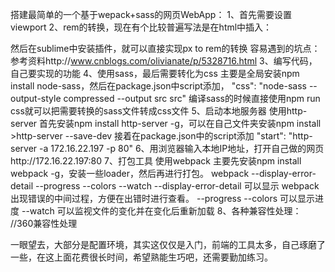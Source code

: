 搭建最简单的一个基于wepack+sass的网页WebApp：
1、首先需要设置 viewport
<meta name="viewport" content="width=device-width, initial-scale=1.0, minimum->scale=1.0, maximum-scale=1.0, user-scalable=no"/> 
2、rem的转换，现在有个比较普遍写法是在html中插入：
<script type='text/javascript'>
document.documentElement.style.fontSize = >document.documentElement.clientWidth /3.75 + 'px';
</script>
然后在sublime中安装插件，就可以直接实现px to rem的转换
容易遇到的坑点：参考资料http://www.cnblogs.com/olivianate/p/5328716.html
3、编写代码，自己要实现的功能
4、使用sass，最后需要转化为css
   主要是全局安装npm install node-sass，然后在package.json中script添加，
"css": "node-sass --output-style compressed --output src src"
编译sass的时候直接使用npm run css就可以把需要转换的sass文件转成css文件
5、启动本地服务器
使用http-server 首先安装npm install http-server -g，可以在自己文件夹安装npm install >http-server --save-dev  接着在package.json中的script添加
"start": "http-server -a 172.16.22.197 -p 80"
6、用浏览器输入本地IP地址，打开自己做的网页http://172.16.22.197:80
7、打包工具
使用webpack 主要先安装npm install  webpack -g，安装一些loader，然后再进行打包。
webpack --display-error-detail --progress --colors --watch
--display-error-detail 可以显示 webpack 出现错误的中间过程，方便在出错时进行查看。
--progress --colors 可以显示进度
--watch 可以监视文件的变化并在变化后重新加载
8、各种兼容性处理：
<meta name="apple-mobile-web-app-capable" content="yes">
<meta name="apple-mobile-web-app-status-bar-style" content="black">
<meta name="format-detection" content="telephone=no,email=no"/>
<meta name="renderer" content="webkit" />     //360兼容性处理

一眼望去，大部分是配置环境，其实这仅仅是入门，前端的工具太多，自己琢磨了一些，在这上面花费很长时间，希望熟能生巧吧，还需要勤加练习。
